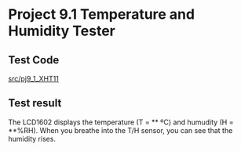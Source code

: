 # Project 9.1 Temperature and Humidity Tester

## Test Code

[src/pj9_1_XHT11](src/pj9_1_XHT11.cpp ':include :type=code')

## Test result

The LCD1602 displays the temperature (T = ** ºC) and humudity (H = **%RH). When you breathe into the T/H sensor, you can see that the humidity rises.
